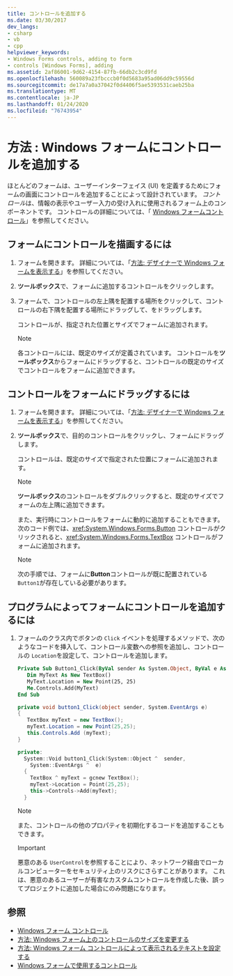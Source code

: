 ```yaml
---
title: コントロールを追加する
ms.date: 03/30/2017
dev_langs:
- csharp
- vb
- cpp
helpviewer_keywords:
- Windows Forms controls, adding to form
- controls [Windows Forms], adding
ms.assetid: 2af86001-9d62-4154-87fb-66db2c3cd9fd
ms.openlocfilehash: 560089a23fbcccb0f0d5683a95ad06dd9c59556d
ms.sourcegitcommit: de17a7a0a37042f0d4406f5ae5393531caeb25ba
ms.translationtype: MT
ms.contentlocale: ja-JP
ms.lasthandoff: 01/24/2020
ms.locfileid: "76743954"
---
```

# <a name="how-to-add-controls-to-windows-forms"></a>方法 : Windows フォームにコントロールを追加する

ほとんどのフォームは、ユーザーインターフェイス (UI) を定義するためにフォームの画面にコントロールを追加することによって設計されています。 *コントロール*は、情報の表示やユーザー入力の受け入れに使用されるフォーム上のコンポーネントです。 コントロールの詳細については、「 [Windows フォームコントロール](index.md)」を参照してください。

## <a name="to-draw-a-control-on-a-form"></a>フォームにコントロールを描画するには

1. フォームを開きます。 詳細については、「[方法: デザイナーで Windows フォームを表示する](https://docs.microsoft.com/previous-versions/visualstudio/visual-studio-2010/w5yd62ts(v=vs.100))」を参照してください。

2. **ツールボックス**で、フォームに追加するコントロールをクリックします。

3. フォームで、コントロールの左上隅を配置する場所をクリックして、コントロールの右下隅を配置する場所にドラッグして、をドラッグします。

    コントロールが、指定された位置とサイズでフォームに追加されます。

    > [!NOTE]
    > 各コントロールには、既定のサイズが定義されています。 コントロールを**ツールボックス**からフォームにドラッグすると、コントロールの既定のサイズでコントロールをフォームに追加できます。

## <a name="to-drag-a-control-to-a-form"></a>コントロールをフォームにドラッグするには

1. フォームを開きます。 詳細については、「[方法: デザイナーで Windows フォームを表示する](https://docs.microsoft.com/previous-versions/visualstudio/visual-studio-2010/w5yd62ts(v=vs.100))」を参照してください。

2. **ツールボックス**で、目的のコントロールをクリックし、フォームにドラッグします。

    コントロールは、既定のサイズで指定された位置にフォームに追加されます。

    > [!NOTE]
    > **ツールボックス**のコントロールをダブルクリックすると、既定のサイズでフォームの左上隅に追加できます。

    また、実行時にコントロールをフォームに動的に追加することもできます。 次のコード例では、<xref:System.Windows.Forms.Button> コントロールがクリックされると、<xref:System.Windows.Forms.TextBox> コントロールがフォームに追加されます。

    > [!NOTE]
    > 次の手順では、フォームに**Button**コントロールが既に配置されている `Button1`が存在している必要があります。

## <a name="to-add-a-control-to-a-form-programmatically"></a>プログラムによってフォームにコントロールを追加するには

1. フォームのクラス内でボタンの `Click` イベントを処理するメソッドで、次のようなコードを挿入して、コントロール変数への参照を追加し、コントロールの `Location`を設定して、コントロールを追加します。

    ```vb
    Private Sub Button1_Click(ByVal sender As System.Object, ByVal e As System.EventArgs) Handles Button1.Click
       Dim MyText As New TextBox()
       MyText.Location = New Point(25, 25)
       Me.Controls.Add(MyText)
    End Sub
    ```

    ```csharp
    private void button1_Click(object sender, System.EventArgs e)
    {
       TextBox myText = new TextBox();
       myText.Location = new Point(25,25);
       this.Controls.Add (myText);
    }
    ```

    ```cpp
    private:
      System::Void button1_Click(System::Object ^  sender,
        System::EventArgs ^  e)
      {
        TextBox ^ myText = gcnew TextBox();
        myText->Location = Point(25,25);
        this->Controls->Add(myText);
      }
    ```

    > [!NOTE]
    > また、コントロールの他のプロパティを初期化するコードを追加することもできます。

    > [!IMPORTANT]
    > 悪意のある `UserControl`を参照することにより、ネットワーク経由でローカルコンピューターをセキュリティ上のリスクにさらすことがあります。 これは、悪意のあるユーザーが有害なカスタムコントロールを作成した後、誤ってプロジェクトに追加した場合にのみ問題になります。

## <a name="see-also"></a>参照

- [Windows フォーム コントロール](index.md)
- [方法: Windows フォーム上のコントロールのサイズを変更する](how-to-resize-controls-on-windows-forms.md)
- [方法: Windows フォーム コントロールによって表示されるテキストを設定する](how-to-set-the-text-displayed-by-a-windows-forms-control.md)
- [Windows フォームで使用するコントロール](controls-to-use-on-windows-forms.md)
